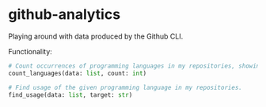 # github-analytics

Playing around with data produced by the Github CLI.

Functionality:
```python
# Count occurrences of programming languages in my repositories, showing the top `count` results.
count_languages(data: list, count: int)

# Find usage of the given programming language in my repositories.
find_usage(data: list, target: str)
```
